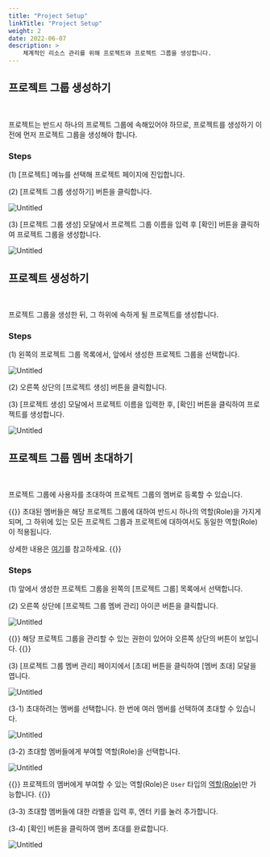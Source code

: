 ```yaml
---
title: "Project Setup"
linkTitle: "Project Setup"
weight: 2
date: 2022-06-07
description: >
    체계적인 리소스 관리를 위해 프로젝트와 프로젝트 그룹을 생성합니다.
---
```


## 프로젝트 그룹 생성하기
<br>

프로젝트는 반드시 하나의 프로젝트 그룹에 속해있어야 하므로, 프로젝트를 생성하기 이전에 먼저 프로젝트 그룹을 생성해야 합니다.

### Steps

(1) [프로젝트] 메뉴를 선택해 프로젝트 페이지에 진입합니다.

(2) [프로젝트 그룹 생성하기] 버튼을 클릭합니다.

![Untitled](https://s3-us-west-2.amazonaws.com/secure.notion-static.com/43da628f-acaf-4aeb-b102-f7c9c93a4643/Untitled.png)

(3) [프로젝트 그룹 생성] 모달에서 프로젝트 그룹 이름을 입력 후 [확인] 버튼을 클릭하여 프로젝트 그룹을 생성합니다.

![Untitled](https://s3-us-west-2.amazonaws.com/secure.notion-static.com/010358a7-52e8-4fff-a98e-9f216ceaef7c/Untitled.png)

## 프로젝트 생성하기
<br>

프로젝트 그룹을 생성한 뒤, 그 하위에 속하게 될 프로젝트를 생성합니다.

### Steps

(1) 왼쪽의 프로젝트 그룹 목록에서, 앞에서 생성한 프로젝트 그룹을 선택합니다.

![Untitled](https://s3-us-west-2.amazonaws.com/secure.notion-static.com/72e729ed-e630-4063-883c-31a9b57716de/Untitled.png)

(2) 오른쪽 상단의 [프로젝트 생성] 버튼을 클릭합니다.

(3) [프로젝트 생성] 모달에서 프로젝트 이름을 입력한 후, [확인] 버튼을 클릭하여 프로젝트를 생성합니다.

![Untitled](https://s3-us-west-2.amazonaws.com/secure.notion-static.com/7dd6b6d1-6e3d-40c9-922a-8d41cd193158/Untitled.png)


## 프로젝트 그룹 멤버 초대하기
<br>

프로젝트 그룹에 사용자를 초대하여 프로젝트 그룹의 멤버로 등록할 수 있습니다.

{{<alert title="프로젝트 그룹 멤버 역할(Role)">}}
초대된 멤버들은 해당 프로젝트 그룹에 대하여 반드시 하나의 역할(Role)을 가지게 되며, 그 하위에 있는 모든 프로젝트 그룹과 프로젝트에 대하여서도 동일한 역할(Role)이 적용됩니다. 

상세한 내용은 [여기](/ko/docs/guides/administration/iam-role)를 참고하세요.
{{</alert>}}

### Steps

(1) 앞에서 생성한 프로젝트 그룹을 왼쪽의 [프로젝트 그룹] 목록에서 선택합니다.

(2) 오른쪽 상단에 [프로젝트 그룹 멤버 관리] 아이콘 버튼을 클릭합니다.

![Untitled](https://s3-us-west-2.amazonaws.com/secure.notion-static.com/795ada39-1a85-4a94-8ec8-060432f44ae8/Untitled.png)

{{<alert title="">}}
해당 프로젝트 그룹을 관리할 수 있는 권한이 있어야 오른쪽 상단의 버튼이 보입니다.
{{</alert>}}

(3) [프로젝트 그룹 멤버 관리] 페이지에서 [초대] 버튼을 클릭하여 [멤버 초대] 모달을 엽니다.

![Untitled](https://s3-us-west-2.amazonaws.com/secure.notion-static.com/3fbee7c6-d7dd-48cc-8fa1-caa12c251834/Untitled.png)

(3-1) 초대하려는 멤버를 선택합니다. 한 번에 여러 멤버를 선택하여 초대할 수 있습니다.

![Untitled](https://s3-us-west-2.amazonaws.com/secure.notion-static.com/2addd334-1b6c-495c-8d20-72344d0841f9/Untitled.png)

(3-2) 초대할 멤버들에게 부여할 역할(Role)을 선택합니다.

![Untitled](https://s3-us-west-2.amazonaws.com/secure.notion-static.com/424d247f-d473-43f0-8c48-d594efc1463c/Untitled.png)

{{<alert title="멤버 역할(Role)">}}
프로젝트의 멤버에게 부여할 수 있는 역할(Role)은 `User` 타입의 [역할(Role)](/ko/docs/guides/administration/iam-role)만 가능합니다.
{{</alert>}}

(3-3) 초대할 멤버들에 대한 라벨을 입력 후, 엔터 키를 눌러 추가합니다.

(3-4) [확인] 버튼을 클릭하여 멤버 초대를 완료합니다.

![Untitled](https://s3-us-west-2.amazonaws.com/secure.notion-static.com/cd480753-44d2-44ef-b2fc-600675e1bdcc/Untitled.png)
